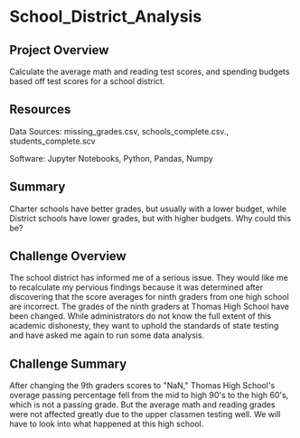 # School_District_Analysis

## Project Overview
Calculate the average math and reading test scores, and spending budgets based off test scores for a school district.

## Resources
Data Sources: missing_grades.csv, schools_complete.csv., students_complete.scv

Software: Jupyter Notebooks, Python, Pandas, Numpy

## Summary
Charter schools have better grades, but usually with a lower budget, while District schools have lower grades, but with higher budgets. Why could this be?

## Challenge Overview
The school district has informed me of a serious issue. They would like me to recalculate my pervious findings because it was determined after discovering that the score averages for ninth graders from one high school are incorrect.
The grades of the ninth graders at Thomas High School have been changed. While administrators do not know the full extent of this academic dishonesty, they want to uphold the standards of state testing and have asked me again to run some data analysis.

## Challenge Summary
After changing the 9th graders scores to "NaN," Thomas High School's overage passing percentage fell from the mid to high 90's to the high 60's, which is not a passing grade. But the average math and reading grades were not affected greatly due to the upper classmen testing well. We will have to look into what happened at this high school.
